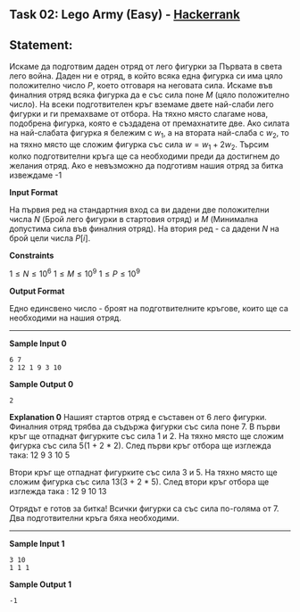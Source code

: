 ## Task 02: Lego Army (Easy) - [Hackerrank](<https://www.hackerrank.com/contests/sda-test4-2022-2023-343rrsdfs/challenges/lego-army>)

## Statement:

Искаме да подготвим даден отряд от лего фигурки за Първата в света лего война. Даден ни е отряд, в който всяка една фигурка си има цяло положително число $P$, което отговаря на неговата сила. Искаме във финалния отряд всяка фигурка да е със сила поне $M$ (цяло положително число). На всеки подготвителен кръг вземаме двете най-слаби лего фигурки и ги премахваме от отбора. На тяхно място слагаме нова, подобрена фигурка, която е създадена от премахнатите две. Ако силата на най-слабата фигурка я бележим с $w_1$, а на втората най-слаба с $w_2$, то на тяхно място ще сложим фигурка със сила $w=w_1 + 2 w_2$. Търсим колко подготвителни кръга ще са необходими преди да достигнем до желания отряд. Ако е невъзможно да подготивм нашия отряд за битка извеждаме -1

**Input Format**

На първия ред на стандартния вход са ви дадени две положителни числа $N$ (Брой лего фигурки в стартовия отряд) и $M$ (Минимална допустима сила във финалния отряд). На втория ред - са дадени $N$ на брой цели числа $P[i]$.


**Constraints**

$1 \le N \le 10^6$
$1 \le M \le 10^9$
$1 \le P \le 10^9$

**Output Format**

Едно единсвено число - броят на подготвителните кръгове, които ще са необходими на нашия отряд.

---

**Sample Input 0**

```
6 7
2 12 1 9 3 10

```

**Sample Output 0**

```
2
```

**Explanation 0**
Нашият стартов отряд е съставен от 6 лего фигурки. Финалния отряд трябва да съдържа фигурки със сила поне 7. В първи кръг ще отпаднат фигурките със сила 1 и 2. На тяхно място ще сложим фигурка със сила 5(1 + 2 * 2). След първи кръг отбора ще изглежда така: 12 9 3 10 5

Втори кръг ще отпаднат фигурките със сила 3 и 5. На тяхно място ще сложим фигурка със сила 13(3 + 2 * 5). След втори кръг отбора ще изглежда така : 12 9 10 13

Отрядът е готов за битка! Всички фигурки са със сила по-голяма от 7. Два подготвителни кръга бяха необходими.

---

**Sample Input 1**

```
3 10
1 1 1

```

**Sample Output 1**

```
-1
```